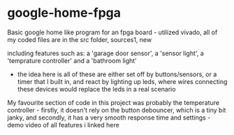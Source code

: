 # google-home-fpga
Basic google home like program for an fpga board - 
utilized vivado, 
all of my coded files are in the src folder, sources1, new

including features such as:
a 'garage door sensor', 
a 'sensor light', 
a 'temprature controller' 
and a 'bathroom light' 

- the idea here is all of these are either set off by buttons/sensors, or a timer that I built in, and react by lighting up leds, where wires connecting these devices would replace the leds in a real scenario

My favourite section of code in this project was probably the temperature controller - firstly, it doesn't rely on the button debouncer, which is a tiny bit janky, and secondly, it has a very smooth response time and settings - demo video of all features i linked here
